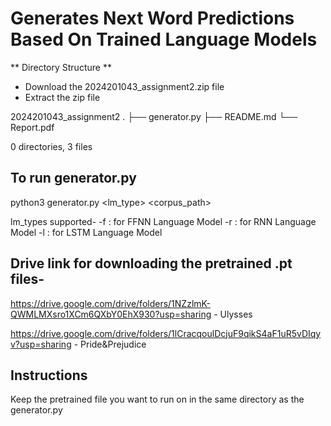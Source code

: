 # Generates Next Word Predictions Based On Trained Language Models

** Directory Structure ** 
 - Download the 2024201043_assignment2.zip file
 - Extract the zip file

2024201043_assignment2
.
├── generator.py
├── README.md
└── Report.pdf

0 directories, 3 files

## To run generator.py
python3 generator.py <lm_type> <corpus_path> <k>

lm_types supported-
-f : for FFNN Language Model
-r : for RNN Language Model
-l : for LSTM Language Model

## Drive link for downloading the pretrained .pt files-
https://drive.google.com/drive/folders/1NZzlmK-QWMLMXsro1XCm6QXbY0EhX930?usp=sharing - Ulysses

https://drive.google.com/drive/folders/1lCracqoulDcjuF9qikS4aF1uR5vDIqyv?usp=sharing - Pride&Prejudice

## Instructions
Keep the pretrained file you want to run on in the same directory as the generator.py
